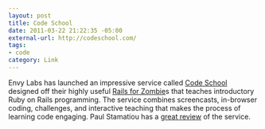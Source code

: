 ```yaml
--- 
layout: post
title: Code School
date: 2011-03-22 21:22:35 -05:00
external-url: http://codeschool.com/
tags:
- code
category: Link
---
```


Envy Labs has launched an impressive service called <a href="http://codeschool.com/">Code School</a> designed off their highly useful <a href="http://railsforzombies.org/">Rails for Zombie</a>s that teaches introductory Ruby on Rails programming. The service combines screencasts, in-browser coding, challenges, and interactive teaching that makes the process of learning code engaging. Paul Stamatiou has a <a href="http://paulstamatiou.com/code-school-learn-by-doing">great review</a> of the service.
